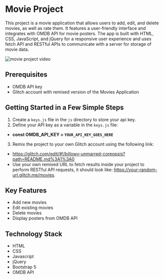 # Movie Project
This project is a movie application that allows users to add, edit, and delete movies, as well as rate them. It features a user-friendly interface and integrates with OMDB API for movie posters. The app is built with HTML, CSS, JavaScript, and jQuery for a responsive user experience and uses fetch API and RESTful APIs to communicate with a server for storage of movie data.

![movie project video](assets/movieproject-video.gif)

## Prerequisites
- OMDB API key
- Glitch account with remixed version of the Movies Application

## Getting Started in a Few Simple Steps
1. Create a `keys.js` file in the `js` directory to store your api key.
2. Define your API key as a variable in the `keys.js` file:
- **const OMDB_API_KEY = `YOUR_API_KEY_GOES_HERE`**
3. Remix the project to your own Glitch account using the following link:
- https://glitch.com/edit/#!/billowy-unmarred-coreopsis?path=README.md%3A1%3A0
- Use your own remixed URL to fetch results inside your project to perform RESTful API requests, it should look like: https://your-random-url.glitch.me/movies.

## Key Features
- Add new movies
- Edit existing movies
- Delete movies
- Display posters from OMDB API

## Technology Stack
- HTML
- CSS
- Javascript
- jQuery
- Bootstrap 5
- OMDB API